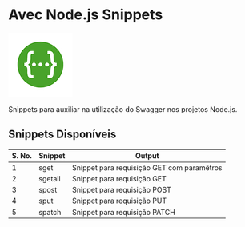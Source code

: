 # Avec Node.js Snippets

![Swagger Snippets](images/logo.png)

Snippets para auxiliar na utilização do Swagger nos projetos Node.js.

## Snippets Disponíveis

| S. No. |    Snippet    | Output                                                                  |
| ------ | ------------- | ----------------------------------------------------------------------- |
|    1   | sget          | Snippet para requisição GET com paramêtros                              |
|    2   | sgetall       | Snippet para requisição GET                                             |
|    3   | spost         | Snippet para requisição POST                                            |
|    4   | sput          | Snippet para requisição PUT                                             |
|    5   | spatch        | Snippet para requisição PATCH                                           |